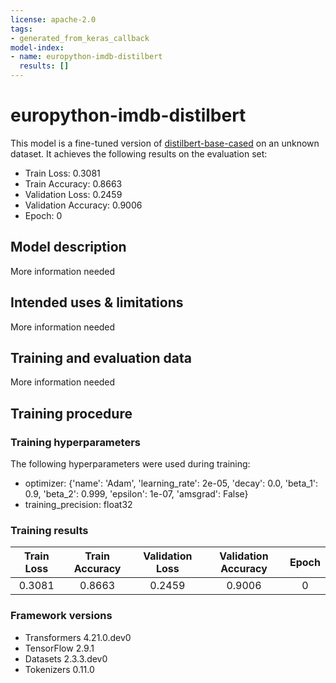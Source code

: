 ```yaml
---
license: apache-2.0
tags:
- generated_from_keras_callback
model-index:
- name: europython-imdb-distilbert
  results: []
---
```


<!-- This model card has been generated automatically according to the information Keras had access to. You should
probably proofread and complete it, then remove this comment. -->

# europython-imdb-distilbert

This model is a fine-tuned version of [distilbert-base-cased](https://huggingface.co/distilbert-base-cased) on an unknown dataset.
It achieves the following results on the evaluation set:
- Train Loss: 0.3081
- Train Accuracy: 0.8663
- Validation Loss: 0.2459
- Validation Accuracy: 0.9006
- Epoch: 0

## Model description

More information needed

## Intended uses & limitations

More information needed

## Training and evaluation data

More information needed

## Training procedure

### Training hyperparameters

The following hyperparameters were used during training:
- optimizer: {'name': 'Adam', 'learning_rate': 2e-05, 'decay': 0.0, 'beta_1': 0.9, 'beta_2': 0.999, 'epsilon': 1e-07, 'amsgrad': False}
- training_precision: float32

### Training results

| Train Loss | Train Accuracy | Validation Loss | Validation Accuracy | Epoch |
|:----------:|:--------------:|:---------------:|:-------------------:|:-----:|
| 0.3081     | 0.8663         | 0.2459          | 0.9006              | 0     |


### Framework versions

- Transformers 4.21.0.dev0
- TensorFlow 2.9.1
- Datasets 2.3.3.dev0
- Tokenizers 0.11.0
